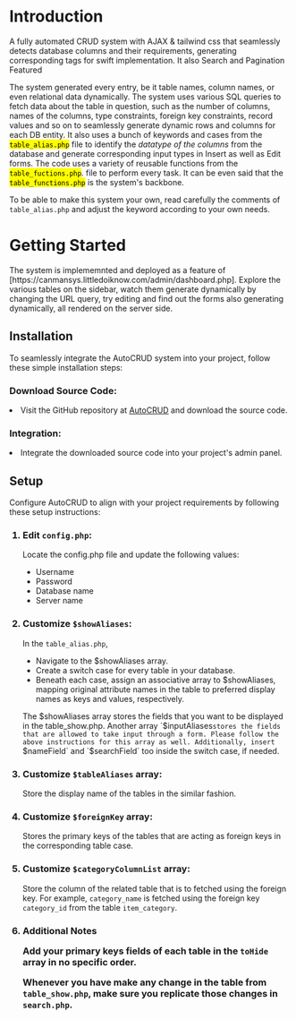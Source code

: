 <h1>Introduction</h1>
A fully automated CRUD system with AJAX & tailwind css that seamlessly detects database columns and their requirements, generating corresponding tags for swift implementation. It also Search and Pagination Featured 

The system generated every entry, be it table names, column names, or even relational data dynamically. The system uses various SQL queries to fetch data about the table in question, such as the number of columns, names of the columns, type constraints, foreign key constraints, record values and so on to seamlessly generate dynamic rows and columns for each DB entity. It also uses a bunch of keywords and cases from the <mark>`table_alias.php`</mark> file to  identify the *datatype of the columns* from the database and generate corresponding input types in Insert as well as Edit forms. The code uses a variety of reusable functions from the <mark>`table_fuctions.php`</mark>. file to perform every task. It can be even said that the <mark>`table_functions.php`</mark> is the system's backbone. 

To be able to make this system your own, read carefully the comments of `table_alias.php` and adjust the keyword according to your own needs. 
 
<h1>Getting Started</h1>
The system is implememnted and deployed as a feature of [https://canmansys.littledoiknow.com/admin/dashboard.php]. Explore the various tables on the sidebar, watch them generate dynamically by changing the URL query, try editing and find out the forms also generating dynamically, all rendered on the server side.


<h2>Installation</h2>
To seamlessly integrate the AutoCRUD system into your project, follow these simple installation steps:
<h3> Download Source Code:</h3>
  <li>Visit the GitHub repository at <a href="https://github.com/omsrivastava512/AutoCRUD">AutoCRUD</a> and download the source code.
<h3>Integration:</h3>
  <li>Integrate the downloaded source code into your project's admin panel.



<h2>Setup</h2>
Configure AutoCRUD to align with your project requirements by following these setup instructions:
<ol>
  <h3> <li>
    
  Edit `config.php`:
  </h3>Locate the config.php file and update the following values:
  <ul>
    <li type = disc>Username
    <li type = disc>Password
    <li type = disc>Database name
    <li type = disc>Server name
  </ul>

   <h3> <li>
    
  Customize `$showAliases`:
  </h3>
  
  In the `table_alias.php`, 
  <ul>
    <li type = disc>Navigate to the $showAliases array.
    <li type = disc>Create a switch case for every table in your database.
    <li type = disc>Beneath each case, assign an associative array to $showAliases, mapping original attribute names in the table to preferred display names as keys and values, respectively.
  </ul>

  The $showAliases array stores the fields that you want to be displayed in the table_show.php. Another array `$inputAliases` stores the fields that are allowed to take input through a form. Please follow the above instructions for this array as well.
  Additionally, insert  `$nameField` and `$searchField` too inside the switch case, if needed.

   <h3> <li> 
     
   Customize `$tableAliases` array:
   </h3> 
    Store the display name of the tables in the similar fashion.

   <h3> <li> 
     
   Customize `$foreignKey` array:
   </h3> Stores the primary keys of the tables that are acting as foreign keys in the corresponding table case.

  <h3> <li> 
     
   Customize `$categoryColumnList` array:
   </h3> 

  Store the column of the related table that is to fetched using the foreign key. For example, `category_name` is fetched using the foreign key `category_id` from the table `item_category`.
 
  <h3><li> Additional Notes

  Add your primary keys fields of each table in the `toHide` array in no specific order. <br>

  Whenever you have make any change in the table from `table_show.php`, make sure you replicate those changes in `search.php`. <br>
  
   


</ol>


